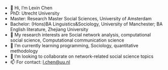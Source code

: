 - 👋 Hi, I’m Lexin Chen
- PhD: Utrecht University
- Master: Research Master Social Sciences, University of Amsterdam
- Bachelor: (Hons)BA Linguistics&Sociology, University of Manchester; BA English literature, Zhejiang University
- 👀 My research interests are Social network analysis, computational social science, Computational communication science
- 🌱 I’m currently learning programming, Sociology, quantitative methodology
- 💞️ I’m looking to collaborate on network-related social science topics
- 📫 For contact: l.chen@uu.nl

<!---
lexinchenmia/lexinchenmia is a ✨ special ✨ repository because its `README.md` (this file) appears on your GitHub profile.
You can click the Preview link to take a look at your changes.
--->
